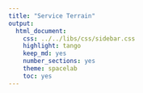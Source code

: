 ```yaml
---
title: "Service Terrain"
output:
  html_document:
    css: ../../libs/css/sidebar.css
    highlight: tango
    keep_md: yes
    number_sections: yes
    theme: spacelab
    toc: yes
---
```


<!-- These two chunks should be added in the beginning of every .Rmd that you want to source an .R script -->
<!--  The 1st mandatory chunck  -->
<!--  Set the working directory to the repository's base directory -->


<!--  The 2nd mandatory chunck  -->
<!-- Set the report-wide options, and point to the external code file. -->


<!-- Load 'sourced' R files.  Suppress the output when loading packages. --> 



<!-- Load the sources.  Suppress the output when loading sources. --> 


<!-- Load any Global functions and variables declared in the R file.  Suppress the output. --> 


<!-- Declare any global functions specific to a Rmd output.  Suppress the output. --> 



<!-- Load the datasets.   -->


<!-- Inspect the datasets.   -->

<!-- Tweak the datasets.   -->


<!--html_preserve--><div id="htmlwidget-9eac99419f4f16d49cb8" style="width:800px;height:600px;" class="rpivotTable html-widget"></div>
<script type="application/json" data-for="htmlwidget-9eac99419f4f16d49cb8">{"x":{"data":{"service_class_code":[1,2,3,4,5,6,7,8,9,10,11,12,13,14,15,16,17,18,19,20,21,22,23,24,25,26,27,28,29,30,31,33,34,35,36,37,38,39,40,42,43,44,45,46,47,49,53,55,57,58,59,62,63,66,67,68,69,70,71,72,73,74,75,76,77,80,81,82,84,86,88,89,90,91,92,95,97,99,101,102,104,106,107,108,109,110,111,112,113,114,116,117,118,119,120,123,125,126,127,128,131,132,133,134,135,136,138,138,139,140,141,142,144,146,148,149,150,151,152,153,154,155,156,158,null],"service_class_description":["Dedicated Psychiatric Emergency Settings - Emergency Response","Crisis Response Teams - One-time, High-intensity - Emergency Response","MHSU Adult Outreach (for people who are chronically moderately high risk in the community) (secondary level)","Seniors outreach (secondary level)","Acute Care - Psychiatric - Regular - Adult (secondary level)","Acute Care - Psychiatric - Regular - Child & Youth (secondary level)","Acute Care - Psychogeriatric - Regular (secondary level)","Acute Care - Psychiatric Intensive care - Adult","Acute Care - Community-based - Psychogeriatric (tertiary level)","Acute Care - Community-based - Adult (tertiary level)","Long-term Community/Clinic-based Treatment & Support - Adult (secondary level)","Long-term Community/Clinic-based Treatment & Support - Child & Youth (secondary level)","Assertive Community Treatment - High Conformance to ACT Model (tertiary level)","Other high-intensity community treatment teams (tertiary level)","Time-limited Ambulatory Treatment Services - Mental Health - Adults (secondary level)","Time-limited Ambulatory Treatment Services - Mental Health - Child & Youth (secondary level)","Ambulatory Treatment Services - Geriatric (secondary level)","Ambulatory Treatment Services - Psychogeriatric (secondary level)","MHSU Rehab Services - High Intensity (tertiary level???)","MHSU Rehab services - Moderate Intensity (secondary level)","Addictions - Sobering & Assessment Centre (primary care)","Addictions - Ambulatory (secondary level)","Addictions - Detox (secondary level)","Addictions - Post Withdrawal Stabilization (secondary level)","Residential Care - MHSU - Rental Supplements","Residential Care - MHSU - Lower Support (secondary level)","Residential Care - MHSU - Family Care Homes (secondary level)","Residential Care - MHSU - Daily support - Unlicensed Moderate Support (secondary level)","Residential Care - MHSU - Daily Support - Licensed (secondary level)","Residential Care - MHSU - Crisis Residential (secondary level)","Residential Care - Brain Injury - Intellectual Disability","Clinical Intake - Adult MHSU","Clinical Intake - Addictions","Clinical Intake - Older Adults","Clerical Intake - Older Adults","Psychology -Neuropsychology - C&Y","Psychology - Developmental Disabilities","Psychology - Adults","Personality Disorder (DBT)","Psychiatric [only] Clinic Services - Adults","Psychiatric [only] Clinic Services - Child & Youth","Early Psychosis Intervention (EPI)","MHSU Specialist Consultation - Acute Care","Acute Home Treatment Program","Addictions - C&Y Ambulatory","Multi-Service - MHSU","MHSU Adults - Mixed Ambulatory-Group","Residential Care - CHS - Licensed","Residential Care - CHS - Assisted Living","Older Adults - Transition","H&CC Services","Older Adults - Rehab - Acute Care","Older Adults - Palliative","Older Adults at Risk - Home Support","Perinatal Mental Health","Acute Care - Med-Surg - Mixed Ages","Acute Care - Med-Surg ED - Mixed Ages","Acute Care - Maternity, Perinatal","Acute Care - Infants","Acute Care - Children, Adolescents","Acute Care - Adjunctive Therapies - Nutrition","Acute Care - Adjunctive Therapies - Respiratory","Acute Care - Rehab-Phys/Cog (Therapies)","Acute Care - Palliative","Acute Care - Intensive - Mixed Ages","ED - Med-Surg","Crisis Response - Walk-in","Ambulatory Episodic - Treatment - Medical Day Care","Ambulatory Episodic - Urgent Assessment","Ambulatory Episodic - Cardiovascular Assessment - Mixed Ages","Ambulatory Episodic - Cardiovascular Treatment","Ambulatory Chronic - Cardiovascular Treatment","Ambulatory Chronic - Cardiovascular Rehab","Ambulatory - Breast Health","Diabetes Education - Mixed Ages","Endoscopy","ENT","Colposcopy","Kidney Care","Dialysis","Liver - Behavioural","Urological - Treatment","Urological - Cystoscopy","Neurology - Diagnostic","Neurology - Chronic Care","Neurology - Urgent Follow-Up","Neurology - Ambulatory Episodic","Orthopedic - Ambulatory Lower Intensity","Orthopedic - Ambulatory High Intensity","Oncology - Ambulatory - Adults","Oncology - Telehealth","Opthamology","Wound Care","Respiratory - Mixed Ages - Moderate Intensity","Respiratory Ambulatory - Adults - Moderate Intensity","Respiratory Ambulatory - Chronic - Adults - High Intensity","Pain","Sleep","Obstetrics - Ambulatory","Ambulatory - Infants, Toddlers","Ambulatory - Child & Youth Physical Disabilities","Chronic - Child & Youth Developmental - Community","Chronic - Child & Youth Physical - Developmental-Clinic","Rehab - Phys - Cog (Therapies)","Rehab - Physical - Intensive Ambulatory","Spasticity (Adults)","Med-Surg - Ambulatory Episodic - Mixed Ages","Med-Surg - Ambulatory Episodic - Mixed Ages","Med-Surg - Ambulatory Mixed Episodic - Chronic - Mixed Ages","Med-Surg - Ambulatory Mixed Episodic - Chronic - Child & Youth","Surgery - Anaestesia Consult - Clinic","Surgery - Prep - Recovery - Mixed Ages","Surgery - Procedure - Mixed Ages","Surgery - Same Day - Mixed Ages","Surgery - Post - Acute Care","Surgery - Misc Ambulatory Services","Primary Care - Island Health","Electrodiagnostics","Lab - Island Health - General","Lab - Island Health - Genetics","Medical Imaging","Pharmacy","Morgue","Telehealth - Misc",null],"beyond_ed_acute":[false,true,true,true,false,false,false,false,false,false,true,true,true,true,true,true,true,true,true,true,true,true,true,true,true,true,true,true,true,true,true,true,true,true,true,true,true,true,true,true,true,true,true,true,true,true,true,true,true,true,true,true,false,true,true,false,false,false,false,false,false,false,false,true,false,false,true,true,true,true,true,true,true,true,true,true,true,true,true,true,true,true,true,true,true,true,true,true,true,true,true,true,true,true,true,true,true,true,true,true,true,true,true,true,true,true,true,true,true,true,true,false,false,false,false,true,true,true,true,true,false,true,true,true,null],"n_people":[564,838,165,66,447,8,1,79,2,29,211,2,168,348,538,1,18,11,142,18,2091,2296,2524,996,43,275,1,129,31,55,2,1133,2933,20,71,5,6,46,10,326,1,28,499,13,38,33,5,31,20,1,531,12,21,3,26,1274,54,135,1,25,30,23,66,13,101,3654,145,61,108,164,24,4,16,6,87,344,24,63,9,5,14,12,51,131,6,34,76,527,27,7,1,70,36,68,11,1,86,20,95,1,89,5,4,127,9,5,274,3,209,18,12,257,93,689,592,218,2,392,2395,13,2761,16,236,4,386],"n_encounters":[940,2085,1103,109,754,8,1,129,2,89,341,2,212,472,729,1,22,13,207,25,41846,4991,6364,1846,49,331,1,180,39,85,2,2126,9328,22,159,5,8,47,10,413,1,33,732,22,49,93,5,46,21,1,878,15,34,3,28,3320,89,314,1,46,44,29,70,13,110,46719,304,103,184,212,30,5,74,8,234,503,31,155,16,7,40,14,67,153,6,54,98,1489,47,29,12,121,39,89,21,1,558,27,132,1,182,5,4,171,15,50,371,3,611,24,12,336,132,920,806,279,17,700,13354,16,8730,16,272,4,612],"intensity_type":["ED, Urgent Care, Acute","ED, Urgent Care, Acute","Community Support","Ambulatory-Episodic","ED, Urgent Care, Acute","ED, Urgent Care, Acute","ED, Urgent Care, Acute","ED, Urgent Care, Acute","ED, Urgent Care, Acute","ED, Urgent Care, Acute","ED, Urgent Care, Acute","Community Support","Community Support","Community Support","Ambulatory-Episodic","Ambulatory-Mixed","Ambulatory-Mixed","Ambulatory-Mixed","Ambulatory-Chronic","Community Support","Residential Care","Ambulatory-Chronic","ED, Urgent Care, Acute","Residential Care","Residential Care","Residential Care","Residential Care","Residential Care","Residential Care","Residential Care","Residential Care","Intake, Assessment","Intake, Assessment","Intake, Assessment","Intake, Assessment","Ambulatory-Episodic","Ambulatory-Chronic","Ambulatory-Episodic","Ambulatory-Chronic","Ambulatory-Mixed","Ambulatory-Mixed","Community Support","ED, Urgent Care, Acute","ED, Urgent Care, Acute","Ambulatory-Mixed","Community Support","Ambulatory-Mixed","Residential Care","Residential Care","Ambulatory-Episodic","Community Support","ED, Urgent Care, Acute","ED, Urgent Care, Acute","Community Support","Ambulatory-Episodic","ED, Urgent Care, Acute","ED, Urgent Care, Acute","ED, Urgent Care, Acute","ED, Urgent Care, Acute","ED, Urgent Care, Acute","ED, Urgent Care, Acute","ED, Urgent Care, Acute","ED, Urgent Care, Acute","ED, Urgent Care, Acute","ED, Urgent Care, Acute","ED, Urgent Care, Acute","ED, Urgent Care, Acute","Ambulatory-Episodic","Ambulatory-Episodic","Ambulatory-Episodic","Ambulatory-Episodic","Ambulatory-Chronic","Ambulatory-Chronic","Ambulatory-Episodic","Ambulatory-Episodic","Surgery","Ambulatory-Episodic","Ambulatory-Episodic","Ambulatory-Chronic","Ambulatory-Chronic","Ambulatory-Chronic","Ambulatory-Episodic","Ambulatory-Episodic","Ambulatory-Episodic","Ambulatory-Chronic","Ambulatory-Episodic","Ambulatory-Episodic","Ambulatory-Episodic","Ambulatory-Episodic","Ambulatory-Chronic","Ambulatory-Chronic","Ambulatory-Episodic","Ambulatory-Episodic","Ambulatory-Chronic","Ambulatory-Chronic","Ambulatory-Chronic","Ambulatory-Mixed","Ambulatory-Episodic","Ambulatory-Episodic","Ambulatory-Episodic","Ambulatory-Episodic","Ambulatory-Chronic","Ambulatory-Chronic","Ambulatory-Episodic","Ambulatory-Episodic","Ambulatory-Episodic","Ambulatory-Episodic","Ambulatory-Episodic","Ambulatory-Mixed","Ambulatory-Mixed","Surgery","Surgery","Surgery","Surgery","Surgery","Surgery","Primary Care","Ambulatory-Episodic","Laboratory","Laboratory","Medical Imaging","Pharmacy","Morgue","Ambulatory-Mixed",null],"intensity_severity_risk":["Emergent-Hospital","Emergent-Community","Medium-Intensity Community Tx & Support","High-Intensity Assessment, Intake, Referral","Acute Care","Acute Care","Acute Care","Intensive Care","Tertiary Acute","Tertiary Acute","Tertiary Acute","Medium-Intensity Community Tx & Support","High Intensity Community Tx & Support","High Intensity Community Tx & Support","Ambulatory Episodic-Moderate Intensity","Ambulatory Mixed-Moderate Intensity","Ambulatory Mixed-Moderate Intensity","Ambulatory Mixed-Moderate Intensity","Ambulatory Chronic Care-High Intensity","Medium-Intensity Community Tx & Support","High Intensity Res Care","Ambulatory Chronic Care-Moderate Intensity","Acute Care","Medium Intensity Res Care","Rental Supplement","Lower Intensity Res Care","Medium Intensity Res Care","Medium Intensity Res Care","Licensed Residential Care","Medium Intensity Res Care - Bridging, Crisis","High Intensity Res Care","Lower-Intensity Assessment, Intake, Referral","Lower-Intensity Assessment, Intake, Referral","Lower-Intensity Assessment, Intake, Referral","Clerical Intake","Ambulatory Episodic-High Intensity","Ambulatory Chronic Care-High Intensity","Ambulatory Episodic-High Intensity","Ambulatory Episodic-High Intensity","Ambulatory Mixed-Moderate Intensity","Ambulatory Mixed-Moderate Intensity","Medium-Intensity Community Tx & Support","Acute Care","Acute Care","Ambulatory Mixed-Moderate Intensity","Medium-Intensity Community Tx & Support","Ambulatory Mixed-Moderate Intensity","Licensed Residential Care","Medium Intensity Res Care","Ambulatory Episodic-Moderate Intensity","Medium-Intensity Community Tx & Support","Acute Care","Acute Care","Medium-Intensity Community Tx & Support","Ambulatory Episodic-Moderate Intensity","Acute Care","Acute Care","Acute Care","Acute Care","Acute Care","Lower-Intensity, Time-Delimited","Acute Care","Acute Care","Acute Care","Intensive Care","Emergent-Hospital","Emergent-Community","Ambulatory Episodic-High Intensity","Ambulatory Episodic-High Intensity","Ambulatory Episodic-Moderate Intensity","Ambulatory Episodic-Moderate Intensity","Ambulatory Chronic Care-Moderate Intensity","Ambulatory Chronic Care-Moderate Intensity","Ambulatory Episodic-Moderate Intensity","Ambulatory Episodic-Low Intensity","Surgery-Day Procedure","Ambulatory Episodic-Moderate Intensity","Ambulatory Episodic-Moderate Intensity","Ambulatory Chronic Care-Moderate Intensity","Ambulatory Chronic Care-High Intensity","Ambulatory Chronic Care-Moderate Intensity","Ambulatory Episodic-Moderate Intensity","Ambulatory Episodic-Moderate Intensity","Ambulatory Episodic-Moderate Intensity","Ambulatory Chronic Care-Moderate Intensity","Ambulatory Episodic-High Intensity","Ambulatory Episodic-Moderate Intensity","Ambulatory Episodic-Low Intensity","Ambulatory Episodic-Moderate Intensity","Ambulatory Chronic Care-Moderate Intensity","Ambulatory Chronic Care-Moderate Intensity","Ambulatory Episodic-Moderate Intensity","Ambulatory Episodic-Low Intensity","Ambulatory Chronic Care-Moderate Intensity","Ambulatory Chronic Care-Moderate Intensity","Ambulatory Chronic Care-High Intensity","Ambulatory Mixed-Moderate Intensity","Ambulatory Episodic-Moderate Intensity","Ambulatory Episodic-Moderate Intensity","Ambulatory Chronic Care-Moderate Intensity","Ambulatory Episodic-Moderate Intensity","Ambulatory Chronic Care-Moderate Intensity","Ambulatory Chronic Care-Moderate Intensity","Ambulatory Episodic-Moderate Intensity","Ambulatory Episodic-High Intensity","Ambulatory Episodic-Moderate Intensity","Ambulatory Episodic-Moderate Intensity","Ambulatory Episodic-Moderate Intensity","Ambulatory Mixed-Moderate Intensity","Ambulatory Mixed-Moderate Intensity","Surgery-Anaesthesia","Surgical-Care, Support","Surgery-Procedure-Acute Admission","Surgery-Procecure-Same Day","Surgical-Post-Acute Care","Surgical-Care, Support","Primary Care-IH Clinic","Ambulatory Episodic-Moderate Intensity","Lab-General","Lab-Genetics","Medical Imaging","Pharmacy","Morgue","Ambulatory Mixed-Moderate Intensity",null],"population_age":["Mixed Ages","Mixed Ages","Adults, some adols, older adults","Older Adults Exclusively","Adults, some adols, older adults","Children, Adolescents","Older Adults Exclusively","Adults, some adols, older adults","Older Adults Exclusively","Adults, some adols, older adults","Adults, some adols, older adults","Adults, some adols, older adults","Adults, some adols, older adults","Adults, some adols, older adults","Adults, some adols, older adults","Children, Adolescents","Older Adults Exclusively","Older Adults Exclusively","Adults, some adols, older adults","Adults, some adols, older adults","Adults, some adols, older adults","Adults, some adols, older adults","Adults, some adols, older adults","Adults, some adols, older adults","Adults, some adols, older adults","Adults, some adols, older adults","Adults, some adols, older adults","Adults, some adols, older adults","Adults, some adols, older adults","Adults, some adols, older adults","Adults, some adols, older adults","Adults, some adols, older adults","Adults, some adols, older adults","Older Adults Exclusively","Older Adults Exclusively","Children, Adolescents","Mixed Ages","Adults, some adols, older adults","Adults, some adols, older adults","Adults, some adols, older adults","Children, Adolescents","Adults, some adols, older adults","Mixed Ages","Mixed Ages","Children, Adolescents","Adults, some adols, older adults","Adults, some adols, older adults","Older Adults Exclusively","Older Adults Exclusively","Older Adults Exclusively","Mixed Ages","Older Adults Exclusively","Older Adults Exclusively","Older Adults Exclusively","Mother-Baby","Mixed Ages","Mixed Ages","Mother-Baby","Infants","Children, Adolescents","Mixed Ages","Mixed Ages","Mixed Ages","Mixed Ages","Mixed Ages","Mixed Ages","Mixed Ages","Mixed Ages","Mixed Ages","Mixed Ages","Mixed Ages","Mixed Ages","Mixed Ages","Adults, some adols, older adults","Mixed Ages","Mixed Ages","Mixed Ages","Mixed Ages","Mixed Ages","Mixed Ages","Adults, some adols, older adults","Mixed Ages","Mixed Ages","Mixed Ages","Mixed Ages","Mixed Ages","Mixed Ages","Mixed Ages","Mixed Ages","Mixed Ages","Mixed Ages","Mixed Ages","Mixed Ages","Mixed Ages","Adults, some adols, older adults","Adults, some adols, older adults","Mixed Ages","Mixed Ages","Mother-Baby","Young Children","Children, Adolescents","Children, Adolescents","Children, Adolescents","Mixed Ages","Mixed Ages","Adults, some adols, older adults","Mixed Ages","Mixed Ages","Mixed Ages","Children, Adolescents","Mixed Ages","Mixed Ages","Mixed Ages","Mixed Ages","Mixed Ages","Mixed Ages","Mixed Ages","Mixed Ages","Mixed Ages","Mixed Ages","Mixed Ages","Mixed Ages","Mixed Ages","Mixed Ages",null],"service_location":["Hospital-ED","Community","Community","Home","Hospital","Hospital","Hospital","Hospital","Community Facility","Community Facility","Community Facility","Community","Community","Community","Ambulatory Clinic","Ambulatory Clinic","Ambulatory Clinic","Ambulatory Clinic","Ambulatory Clinic","Community","Community Facility","Ambulatory Clinic","Detox Facility","Community Facility","Community","Community Facility","Family Care Home","Community Facility","Community Facility","Community Facility","Community Facility","Ambulatory Clinic","Ambulatory Clinic","Ambulatory Clinic","Ambulatory Clinic","Ambulatory Clinic","Community","Ambulatory Clinic","Ambulatory Clinic","Ambulatory Clinic","Ambulatory Clinic","Community","Hospital","Home","Ambulatory Clinic","Community","Ambulatory Clinic","Community Facility","Community Facility","Ambulatory Clinic","Home","Hospital","Hospital","Home","Ambulatory Clinic","Hospital","Hospital-ED","Hospital","Hospital","Hospital","Hospital","Hospital","Hospital","Hospital","Hospital","Hospital","Ambulatory Clinic","Ambulatory Clinic","Ambulatory Clinic","Ambulatory Clinic","Ambulatory Clinic","Ambulatory Clinic","Ambulatory Clinic","Ambulatory Clinic","Ambulatory Clinic","Hospital","Ambulatory Clinic","Ambulatory Clinic","Ambulatory Clinic","Ambulatory Clinic","Community","Ambulatory Clinic","Ambulatory Clinic","Ambulatory Clinic","Ambulatory Clinic","Ambulatory Clinic","Ambulatory Clinic","Ambulatory Clinic","Ambulatory Clinic","Ambulatory Clinic","Telehealth","Ambulatory Clinic","Ambulatory Clinic","Ambulatory Clinic","Ambulatory Clinic","Ambulatory Clinic","Ambulatory Clinic","Ambulatory Clinic","Ambulatory Clinic","Ambulatory Clinic","Ambulatory Clinic","Community","Ambulatory Clinic","Ambulatory Clinic","Ambulatory Clinic","Ambulatory Clinic","Ambulatory Clinic","Hospital","Ambulatory Clinic","Ambulatory Clinic","Ambulatory Clinic","Hospital","Hospital","Hospital","Hospital","Ambulatory Clinic","Ambulatory Clinic","Ambulatory Clinic","IH Lab","IH Lab","Medical Imaging","Pharmacy","Morgue","Telehealth",null],"clinical_focus":["MHSU","MHSU","MHSU","Frailty, Non-Specific or Mixed","MHSU","MHSU","Psychogeriatrics","MHSU","Psychogeriatrics","MHSU","MHSU","MHSU","MHSU","MHSU","MHSU","MHSU","Frailty, Non-Specific or Mixed","Frailty-Neurocog, Psychiatric","MHSU","MHSU","MHSU-Addictions","MHSU-Addictions","MHSU-Addictions","MHSU-Addictions","MHSU","MHSU","MHSU","MHSU","MHSU","MHSU","Brain Injury or Intellectual Disability","MHSU","MHSU-Addictions","Frailty, Non-Specific or Mixed","Frailty, Non-Specific or Mixed","Developmental - Phys,Cog,Psych","Developmental - Phys,Cog,Psych","MHSU","MHSU","MHSU","MHSU","MHSU","MHSU","MHSU","MHSU-Addictions","MHSU","MHSU","Frailty, Non-Specific or Mixed","Frailty-Mainly ADL","Frailty, Non-Specific or Mixed","Frailty-Mainly ADL","Frailty, Non-Specific or Mixed","End of Life","Frailty, Non-Specific or Mixed","MHSU","Med-Surg","Med-Surg","Maternity, Perinatal","Med-Surg","Med-Surg","Nutrition","Respiratory","Physical/Functional Issues","End of Life","Medical-Intensive","Emergency Response","MHSU","Med-Surg","Med-Surg","Cardiovascular","Cardiovascular","Cardiovascular","Cardiovascular","Breast Health","Diabetes","Digestive System","ENT","Female Reproductive","Kidneys","Kidneys","Liver","Urological","Urological","Neurological","Neurological","Neurological","Neurological","Orthopedic","Orthopedic","Oncology","Oncology","Ophthamology","Wound Care","Respiratory","Respiratory","Respiratory","Pain","Sleep","Maternity, Perinatal","Early Childhood Care and Development","Developmental - Phys,Cog","Developmental - Phys,Cog","Developmental - Phys,Cog","Physical/Functional Issues","Physical/Functional Issues","Physical/Functional Issues","Med-Surg","End of Life","Med-Surg","Med-Surg","Surgical","Surgical","Surgical","Surgical","Surgical","Surgical","Primary Care","Electrodiagnostics","Lab","Lab","Medical Imaging","Pharmacy","Morgue","Misc",null],"service_type":["ED-PES or Psychiatric Bed","Crisis Response-Community","Outreach-MHSU","Assessment-Intensive","Acute Care","Acute Care","Acute Care","Acute Care","Acute Care-Tertiary","Acute Care-Tertiary","Acute Care-Tertiary","Case Management-MHSU","Assertive Community Treatment (ACT)-MHSU","Intensive Case Management (MHSU)","Ambulatory-Episodic","Ambulatory-Mixed","Ambulatory-Mixed","Ambulatory-Mixed","Rehab-MHSU","Rehab-MHSU","Res Care-MHSU-Crisis","Ambulatory-Chronic","Detox-MHSU","Res Care-MHSU-Post Detox","Rental Supplement-MHSU","Res Care-MHSU -- Supported Independent Living","Res Care-MHSU-Family Care Home","Res Care-MHSU-Group Home, Apartment Cluster","Res Care-MHSU-Licensed","Res Care-MHSU-Crisis","Residential Care-CHS-Brain Injury, Int-Dis","Intake-Clinical","Intake-Clinical","Intake-Clinical","Intake-Clerical","Assessment-Intensive","Assessment-Intensive","Ambulatory-Clinical Psychology","Ambulatory-Chronic","Ambulatory-Mixed","Ambulatory-Mixed","EPI Protocol","Specialist Consultation","Ambulatory-Intensive","Ambulatory-Mixed","Multi-Service","Ambulatory-Mixed-Group","Residential Care-CHS-Licensed","Residential Care-CHS-Assisted Living","Ambulatory-Episodic","H&CC Nursing, Support","Rehab-Phys/Cog(Therapies)","Palliative, End of Life","Case Management-SARIN","Ambulatory-Episodic","Acute Care","Acute Care","Maternity","Acute Care","Acute Care","Acute Care-Adjunct Therapies","Acute Care-Adjunct Therapies","Rehab-Phys/Cog(Therapies)","Palliative, End of Life","Intensive Care","ED-Medical","Crisis Response-Community","Ambulatory-Episodic","Assessment-Intensive","Diagnostics","Ambulatory-Episodic","Ambulatory-Chronic","Rehab-Phys/Cog(Therapies)","Ambulatory-Chronic","Ambulatory-Episodic","Diagnostics","Ambulatory-Episodic","Diagnostics","Ambulatory-Chronic","Dialysis","Ambulatory-Chronic","Ambulatory-Episodic","Diagnostics","Diagnostics","Ambulatory-Chronic","Ambulatory-Intensive","Ambulatory-Episodic","Ambulatory-Episodic","Ambulatory-Episodic","Ambulatory-Chronic","Ambulatory-Chronic","Ambulatory-Episodic","Ambulatory-Episodic","Ambulatory-Chronic","Ambulatory-Chronic","Ambulatory-Chronic","Ambulatory-Mixed","Diagnostics","Ambulatory-Episodic","Ambulatory-Episodic","Rehab-Phys/Cog(Therapies)","Rehab-Phys/Cog(Therapies)","Rehab-Phys/Cog(Therapies)","Rehab-Phys/Cog(Therapies)","Rehab-Phys/Cog(Therapies)","Rehab-Phys/Cog(Therapies)","Ambulatory-Episodic","Palliative, End of Life","Ambulatory-Mixed","Ambulatory-Mixed","Surgery-Prep, Recovery","Surgery-Prep, Recovery","Surgery-Procedure","Surgery-Day Procedure","Surgical-Post-Acute Care","Surgery-Ambulatory Prep, Procedure","Primary Care","Diagnostics","Laboratory","Laboratory","Medical Imaging","Pharmacy","Morgue","Ambulatory-Mixed",null]},"params":{},"locale":"en","subtotals":false},"evals":[],"jsHooks":[]}</script><!--/html_preserve-->

<!-- Basic table view.   -->


<!-- Basic graph view.   -->




